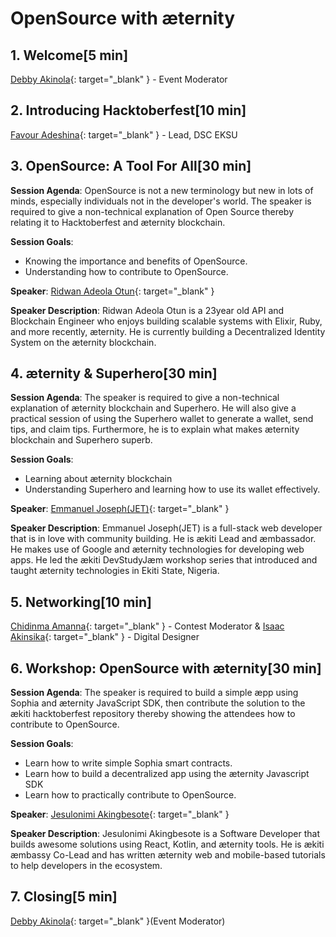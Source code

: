 # OpenSource with æternity

## 1. Welcome[5 min]
[Debby Akinola](https://twitter.com/thru_gem){: target="_blank" } - Event Moderator
## 2. Introducing Hacktoberfest[10 min]
[Favour Adeshina](https://twitter.com/favour_adeshina){: target="_blank" } - Lead, DSC EKSU
## 3. OpenSource: A Tool For All[30 min]
**Session Agenda**: OpenSource is not a new terminology but new in lots of minds, especially individuals not in the developer's world. The speaker is required to give a non-technical explanation of Open Source thereby relating it to Hacktoberfest and æternity blockchain.

**Session Goals**:

- Knowing the importance and benefits of OpenSource.
- Understanding how to contribute to OpenSource.

**Speaker**: [Ridwan Adeola Otun](https://twitter.com/codesmear){: target="_blank" }

**Speaker Description**: Ridwan Adeola Otun is a 23year old API and Blockchain Engineer who enjoys building scalable systems with Elixir, Ruby, and more recently, æternity. He is currently building a Decentralized Identity System on the æternity blockchain.

## 4. æternity & Superhero[30 min]
**Session Agenda**: The speaker is required to give a non-technical explanation of æternity blockchain and Superhero. He will also give a practical session of using the Superhero wallet to generate a wallet, send tips, and claim tips. Furthermore, he is to explain what makes æternity blockchain and Superhero superb.

**Session Goals**: 

- Learning about æternity blockchain
- Understanding Superhero and learning how to use its wallet effectively.

**Speaker**: [Emmanuel Joseph(JET)](https://twitter.com/emmanuelJet_){: target="_blank" }

**Speaker Description**: Emmanuel Joseph(JET) is a full-stack web developer that is in love with community building. He is ækiti Lead and æmbassador. He makes use of Google and æternity technologies for developing web apps. He led the ækiti DevStudyJæm workshop series that introduced and taught æternity technologies in Ekiti State, Nigeria.

## 5. Networking[10 min]
[Chidinma Amanna](https://twitter.com/Chi_amanna){: target="_blank" } - Contest Moderator & [Isaac Akinsika](https://twitter.com/WizIsaakAkins){: target="_blank" } - Digital Designer

## 6. Workshop: OpenSource with æternity[30 min]
**Session Agenda**: The speaker is required to build a simple æpp using Sophia and æternity JavaScript SDK, then contribute the solution to the ækiti hacktoberfest repository thereby showing the attendees how to contribute to OpenSource.

**Session Goals**:

- Learn how to write simple Sophia smart contracts.
- Learn how to build a decentralized app using the æternity Javascript SDK
- Learn how to practically contribute to OpenSource.

**Speaker**: [Jesulonimi Akingbesote](https://twitter.com/nimi_software){: target="_blank" }

**Speaker Description**: Jesulonimi Akingbesote is a Software Developer that builds awesome solutions using React, Kotlin, and æternity tools. He is ækiti æmbassy Co-Lead and has written æternity web and mobile-based tutorials to help developers in the ecosystem.

## 7. Closing[5 min]
[Debby Akinola](https://twitter.com/thru_gem){: target="_blank" }(Event Moderator)